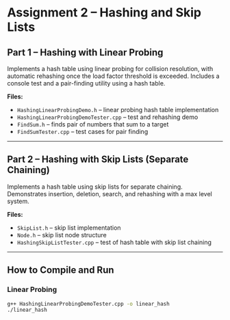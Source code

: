 # Assignment 2 – Hashing and Skip Lists

## Part 1 – Hashing with Linear Probing  
Implements a hash table using linear probing for collision resolution, with automatic rehashing once the load factor threshold is exceeded. Includes a console test and a pair-finding utility using a hash table.

**Files:**
- `HashingLinearProbingDemo.h` – linear probing hash table implementation  
- `HashingLinearProbingDemoTester.cpp` – test and rehashing demo  
- `FindSum.h` – finds pair of numbers that sum to a target  
- `FindSumTester.cpp` – test cases for pair finding  

---

## Part 2 – Hashing with Skip Lists (Separate Chaining)  
Implements a hash table using skip lists for separate chaining. Demonstrates insertion, deletion, search, and rehashing with a max level system.

**Files:**
- `SkipList.h` – skip list implementation  
- `Node.h` – skip list node structure  
- `HashingSkipListTester.cpp` – test of hash table with skip list chaining  

---

## How to Compile and Run

### Linear Probing
```bash
g++ HashingLinearProbingDemoTester.cpp -o linear_hash
./linear_hash
